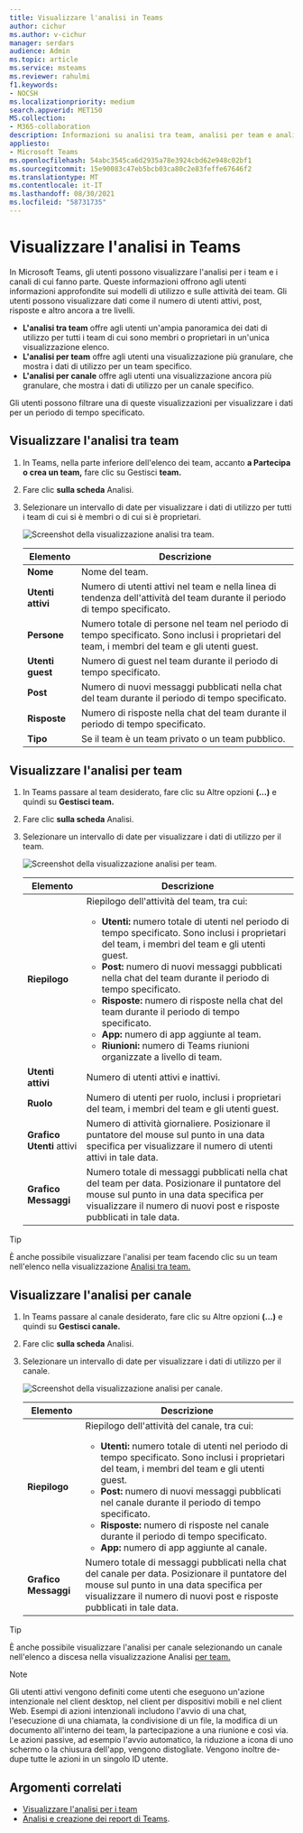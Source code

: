 ```yaml
---
title: Visualizzare l'analisi in Teams
author: cichur
ms.author: v-cichur
manager: serdars
audience: Admin
ms.topic: article
ms.service: msteams
ms.reviewer: rahulmi
f1.keywords:
- NOCSH
ms.localizationpriority: medium
search.appverid: MET150
MS.collection:
- M365-collaboration
description: Informazioni su analisi tra team, analisi per team e analisi per canale in Teams, che consentono agli utenti di visualizzare i dati di utilizzo per i team o i canali di cui fanno parte.
appliesto:
- Microsoft Teams
ms.openlocfilehash: 54abc3545ca6d2935a78e3924cbd62e948c02bf1
ms.sourcegitcommit: 15e90083c47eb5bcb03ca80c2e83feffe67646f2
ms.translationtype: MT
ms.contentlocale: it-IT
ms.lasthandoff: 08/30/2021
ms.locfileid: "58731735"
---
```

# <a name="view-analytics-in-teams"></a>Visualizzare l'analisi in Teams

In Microsoft Teams, gli utenti possono visualizzare l'analisi per i team e i canali di cui fanno parte. Queste informazioni offrono agli utenti informazioni approfondite sui modelli di utilizzo e sulle attività dei team. Gli utenti possono visualizzare dati come il numero di utenti attivi, post, risposte e altro ancora a tre livelli.

- **L'analisi tra team** offre agli utenti un'ampia panoramica dei dati di utilizzo per tutti i team di cui sono membri o proprietari in un'unica visualizzazione elenco.
- **L'analisi per team** offre agli utenti una visualizzazione più granulare, che mostra i dati di utilizzo per un team specifico.
- **L'analisi per canale** offre agli utenti una visualizzazione ancora più granulare, che mostra i dati di utilizzo per un canale specifico.

Gli utenti possono filtrare una di queste visualizzazioni per visualizzare i dati per un periodo di tempo specificato.

## <a name="view-cross-team-analytics"></a>Visualizzare l'analisi tra team

1. In Teams, nella parte inferiore dell'elenco dei team, accanto **a Partecipa o crea un team,** fare clic su Gestisci **team.**
2. Fare clic **sulla scheda** Analisi.
3. Selezionare un intervallo di date per visualizzare i dati di utilizzo per tutti i team di cui si è membri o di cui si è proprietari.

    ![Screenshot della visualizzazione analisi tra team.](../media/view-analytics-cross-team.png)

    |Elemento |Descrizione  |
    |--------|-------------|
    |**Nome**   |Nome del team. |
    |**Utenti attivi**   |Numero di utenti attivi nel team e nella linea di tendenza dell'attività del team durante il periodo di tempo specificato.
    |**Persone**   |Numero totale di persone nel team nel periodo di tempo specificato. Sono inclusi i proprietari del team, i membri del team e gli utenti guest.|
    |**Utenti guest**   |Numero di guest nel team durante il periodo di tempo specificato. |
    |**Post**   |Numero di nuovi messaggi pubblicati nella chat del team durante il periodo di tempo specificato. |
    |**Risposte**   |Numero di risposte nella chat del team durante il periodo di tempo specificato. |
    |**Tipo**   |Se il team è un team privato o un team pubblico.|

## <a name="view-per-team-analytics"></a>Visualizzare l'analisi per team

1. In Teams passare al team desiderato, fare clic su Altre opzioni **(...)** e quindi su **Gestisci team.**
2. Fare clic **sulla scheda** Analisi.
4. Selezionare un intervallo di date per visualizzare i dati di utilizzo per il team.  

    ![Screenshot della visualizzazione analisi per team.](../media/view-analytics-per-team.png)

    |Elemento |Descrizione  |
    |--------|-------------|
    |**Riepilogo**   |Riepilogo dell'attività del team, tra cui:<ul><li>**Utenti:** numero totale di utenti nel periodo di tempo specificato. Sono inclusi i proprietari del team, i membri del team e gli utenti guest.</li> <li>**Post:** numero di nuovi messaggi pubblicati nella chat del team durante il periodo di tempo specificato.</li><li>**Risposte:** numero di risposte nella chat del team durante il periodo di tempo specificato.</li> <li>**App:** numero di app aggiunte al team.</li><li>**Riunioni:** numero di Teams riunioni organizzate a livello di team.</li> </ul> |
    |**Utenti attivi**   |Numero di utenti attivi e inattivi.|
    |**Ruolo**   |Numero di utenti per ruolo, inclusi i proprietari del team, i membri del team e gli utenti guest.|
    |**Grafico Utenti** attivi  |Numero di attività giornaliere. Posizionare il puntatore del mouse sul punto in una data specifica per visualizzare il numero di utenti attivi in tale data.|
    |**Grafico Messaggi**  |Numero totale di messaggi pubblicati nella chat del team per data. Posizionare il puntatore del mouse sul punto in una data specifica per visualizzare il numero di nuovi post e risposte pubblicati in tale data.|

> [!TIP]
> È anche possibile visualizzare l'analisi per team facendo clic su un team nell'elenco nella visualizzazione [Analisi tra team.](#view-cross-team-analytics)

## <a name="view-per-channel-analytics"></a>Visualizzare l'analisi per canale

1. In Teams passare al canale desiderato, fare clic su Altre opzioni **(...)** e quindi su **Gestisci canale.**
2. Fare clic **sulla scheda** Analisi.
3. Selezionare un intervallo di date per visualizzare i dati di utilizzo per il canale.  

    ![Screenshot della visualizzazione analisi per canale.](../media/view-analytics-per-channel.png)

    |Elemento |Descrizione  |
    |--------|-------------|
    |**Riepilogo**   |Riepilogo dell'attività del canale, tra cui:<ul><li>**Utenti:** numero totale di utenti nel periodo di tempo specificato. Sono inclusi i proprietari del team, i membri del team e gli utenti guest.</li> <li>**Post:** numero di nuovi messaggi pubblicati nel canale durante il periodo di tempo specificato.</li><li>**Risposte:** numero di risposte nel canale durante il periodo di tempo specificato.</li> <li>**App:** numero di app aggiunte al canale.</li> </ul> |
    |**Grafico Messaggi**  |Numero totale di messaggi pubblicati nella chat del canale per data. Posizionare il puntatore del mouse sul punto in una data specifica per visualizzare il numero di nuovi post e risposte pubblicati in tale data.|

> [!TIP]
> È anche possibile visualizzare l'analisi per canale selezionando un canale nell'elenco a discesa nella visualizzazione Analisi [per team.](#view-per-team-analytics)
    
> [!NOTE]
> Gli utenti attivi vengono definiti come utenti che eseguono un'azione intenzionale nel client desktop, nel client per dispositivi mobili e nel client Web. Esempi di azioni intenzionali includono l'avvio di una chat, l'esecuzione di una chiamata, la condivisione di un file, la modifica di un documento all'interno dei team, la partecipazione a una riunione e così via. Le azioni passive, ad esempio l'avvio automatico, la riduzione a icona di uno schermo o la chiusura dell'app, vengono distogliate. Vengono inoltre de-dupe tutte le azioni in un singolo ID utente.

## <a name="related-topics"></a>Argomenti correlati

- [Visualizzare l'analisi per i team](https://support.office.com/article/view-analytics-for-your-teams-5b8ad4b1-af34-4217-aff4-cd11a820b56b)
- [Analisi e creazione dei report di Teams](teams-reporting-reference.md).
